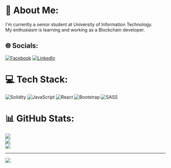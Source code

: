 # 💫 About Me:
I'm currently a senior student at University of Information Technology. <br>My enthusiasm is learning and working as a Blockchain developer.<br>


## 🌐 Socials:
[![Facebook](https://img.shields.io/badge/Facebook-%231877F2.svg?logo=Facebook&logoColor=white)](https://facebook.com/https://www.facebook.com/tuan.tran.661934/) [![LinkedIn](https://img.shields.io/badge/LinkedIn-%230077B5.svg?logo=linkedin&logoColor=white)](https://linkedin.com/in/https://www.linkedin.com/in/anh-tu%E1%BA%A5n-tr%E1%BA%A7n-b3815a235/) 

# 💻 Tech Stack:
![Solidity](https://img.shields.io/badge/Solidity-%23363636.svg?style=for-the-badge&logo=solidity&logoColor=white) ![JavaScript](https://img.shields.io/badge/javascript-%23323330.svg?style=for-the-badge&logo=javascript&logoColor=%23F7DF1E) ![React](https://img.shields.io/badge/react-%2320232a.svg?style=for-the-badge&logo=react&logoColor=%2361DAFB) ![Bootstrap](https://img.shields.io/badge/bootstrap-%238511FA.svg?style=for-the-badge&logo=bootstrap&logoColor=white) ![SASS](https://img.shields.io/badge/SASS-hotpink.svg?style=for-the-badge&logo=SASS&logoColor=white)
# 📊 GitHub Stats:
![](https://github-readme-stats.vercel.app/api?username=TuanO20&theme=dark&hide_border=false&include_all_commits=false&count_private=false)<br/>
![](https://github-readme-streak-stats.herokuapp.com/?user=TuanO20&theme=dark&hide_border=false)<br/>
![](https://github-readme-stats.vercel.app/api/top-langs/?username=TuanO20&theme=dark&hide_border=false&include_all_commits=false&count_private=false&layout=compact)

---
[![](https://visitcount.itsvg.in/api?id=TuanO20&icon=0&color=0)](https://visitcount.itsvg.in)

<!-- Proudly created with GPRM ( https://gprm.itsvg.in ) -->
